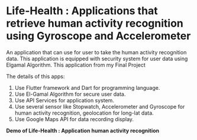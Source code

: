 # Life-Health : Applications that retrieve human activity recognition using Gyroscope and Accelerometer
An application that can use for user to take the human activity recognition data. This application is equipped with security system for user data using Elgamal Algorithm. This application from my Final Project

The details of this apps:

1. Use Flutter framework and Dart for programming language.
2. Use El-Gamal Algorithm for secure user data.
3. Use API Services for application system.
4. Use several sensor like Stopwatch, Accelerometer and Gyroscope for human activity recognition, geolocation for long-lat data.
5. Use Google Maps API for data recording display.


<b> Demo of Life-Health : Application human activity recognition </b> 

